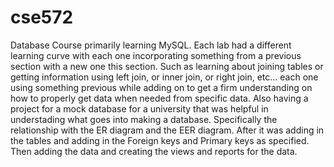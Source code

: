 # cse572
Database Course primarily learning MySQL. Each lab had a different learning curve with each one incorporating something from a previous section with a new one this section. 
Such as learning about joining tables or getting information using left join, or inner join, or right join, etc... each one using something previous while adding on to get a firm understanding on how to properly get data when needed from specific data. 
Also having a project for a mock database for a university that was helpful in understading what goes into making a database. Specifically the relationship with the ER diagram and the EER diagram. After it was adding in the tables and adding in the Foreign keys and Primary keys as specified. Then adding the data and creating the views and reports for the data. 
